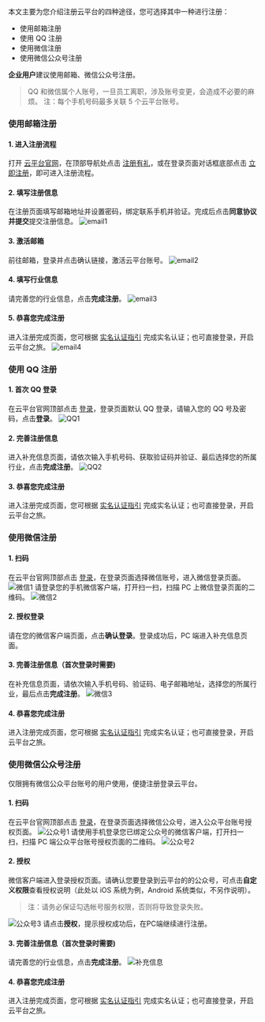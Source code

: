本文主要为您介绍注册云平台的四种途径，您可选择其中一种进行注册：
- 使用邮箱注册
- 使用 QQ 注册
- 使用微信注册
- 使用微信公众号注册

**企业用户**建议使用邮箱、微信公众号注册。
>QQ 和微信属个人账号，一旦员工离职，涉及账号变更，会造成不必要的麻烦。
>注：每个手机号码最多关联 5 个云平台账号。

### 使用邮箱注册
#### 1. 进入注册流程
打开 [云平台官网](http://tcecqpoc.fsphere.cn)，在顶部导航处点击 [注册有礼](http://tcecqpoc.fsphere.cn/register)，或在登录页面对话框底部点击 [立即注册](http://tcecqpoc.fsphere.cn/register)，即可进入注册流程。
#### 2. 填写注册信息
在注册页面填写邮箱地址并设置密码，绑定联系手机并验证。完成后点击**同意协议并提交**提交注册信息。
![email1](http://imgcache.tcecqpoc.fsphere.cn/image/mc.qcloudimg.com/static/img/b752562495c74cb01ab09d8d87bdd08a/image.png)
#### 3. 激活邮箱
前往邮箱，登录并点击确认链接，激活云平台账号。
![email2](http://imgcache.tcecqpoc.fsphere.cn/image/mc.qcloudimg.com/static/img/32d9ee22aaf7eaebbabb5e5f6833e8b6/image.png)
#### 4. 填写行业信息
请完善您的行业信息，点击**完成注册**。
![email3](https:http://imgcache.tcecqpoc.fsphere.cn/image/mc.qcloudimg.com/static/img/f1254c2c0c530ad9c0ac34f56c75a293/image.png)
#### 5. 恭喜您完成注册
进入注册完成页面，您可根据 [实名认证指引](http://tcecqpoc.fsphere.cn/document/product/378/3629) 完成实名认证；也可直接登录，开启云平台之旅。
![email4](http://imgcache.tcecqpoc.fsphere.cn/image/mc.qcloudimg.com/static/img/90daa6d8682eb556ee66935b902fa971/image.png)

### 使用 QQ 注册
#### 1. 首次 QQ 登录
在云平台官网顶部点击 [登录](http://tcecqpoc.fsphere.cn/login)，登录页面默认 QQ 登录，请输入您的 QQ 号及密码，点击**登录**。
![QQ1](http://imgcache.tcecqpoc.fsphere.cn/image/mc.qcloudimg.com/static/img/ea238210bbea4cede53e91ef0a4fdb54/image.png)
#### 2. 完善注册信息
进入补充信息页面，请依次输入手机号码、获取验证码并验证、最后选择您的所属行业，点击**完成注册**。
![QQ2](http://imgcache.tcecqpoc.fsphere.cn/image/mc.qcloudimg.com/static/img/967256a587d3f81d54553389bc18bc4b/image.png)
#### 3. 恭喜您完成注册
进入注册完成页面，您可根据 [实名认证指引](http://tcecqpoc.fsphere.cn/document/product/378/3629) 完成实名认证；也可直接登录，开启云平台之旅。

### 使用微信注册
#### 1. 扫码
在云平台官网顶部点击 [登录](http://tcecqpoc.fsphere.cn/login)，在登录页面选择微信账号，进入微信登录页面。
![微信1](http://imgcache.tcecqpoc.fsphere.cn/image/mc.qcloudimg.com/static/img/4c001e069524f916def28b7334f51353/image.png)
请登录您的手机微信客户端，打开扫一扫，扫描 PC 上微信登录页面的二维码。
![微信2](http://imgcache.tcecqpoc.fsphere.cn/image/mc.qcloudimg.com/static/img/8ef56ef0c602be7644a802928570025f/image.png)
#### 2. 授权登录
请在您的微信客户端页面，点击**确认登录**。登录成功后，PC 端进入补充信息页面。
#### 3. 完善注册信息（首次登录时需要) 
在补充信息页面，请依次输入手机号码、验证码、电子邮箱地址，选择您的所属行业，最后点击**完成注册**。
![微信3](http://imgcache.tcecqpoc.fsphere.cn/image/mc.qcloudimg.com/static/img/e2c05aba6bb9368ada797f5a1f2708d0/image.png)
#### 4. 恭喜您完成注册
进入注册完成页面，您可根据 [实名认证指引](http://tcecqpoc.fsphere.cn/document/product/378/3629) 完成实名认证；也可直接登录，开启云平台之旅。
 
### 使用微信公众号注册
仅限拥有微信公众平台账号的用户使用，便捷注册登录云平台。
#### 1. 扫码
在云平台官网顶部点击 [登录](http://tcecqpoc.fsphere.cn/login)，在登录页面选择微信公众号，进入公众平台账号授权页面。
![公众号1](http://imgcache.tcecqpoc.fsphere.cn/image/mc.qcloudimg.com/static/img/23279cc5ff852e4f3236bcb656658a8f/image.png)
请使用手机登录您已绑定公众号的微信客户端，打开扫一扫，扫描 PC 端公众平台账号授权页面的二维码。
![公众号2](http://imgcache.tcecqpoc.fsphere.cn/image/mc.qcloudimg.com/static/img/0df18476276bde204c376dfe830c4414/image.png)
#### 2. 授权
微信客户端进入登录授权页面。请确认您要登录到云平台的的公众号，可点击**自定义权限**查看授权说明（此处以 iOS 系统为例，Android 系统类似，不另作说明）。
>注：请务必保证勾选帐号服务权限，否则将导致登录失败。

![公众号3](http://imgcache.tcecqpoc.fsphere.cn/image/mc.qcloudimg.com/static/img/5dfb07544879049f3b557758181dc7ed/image.png)
请点击**授权**，提示授权成功后，在PC端继续进行注册。
#### 3. 完善注册信息（首次登录时需要) 
请完善您的行业信息，点击**完成注册**。
![补充信息](https:http://imgcache.tcecqpoc.fsphere.cn/image/mc.qcloudimg.com/static/img/f1254c2c0c530ad9c0ac34f56c75a293/image.png)
#### 4. 恭喜您完成注册
进入注册完成页面，您可根据 [实名认证指引](http://tcecqpoc.fsphere.cn/document/product/378/3629) 完成实名认证；也可直接登录，开启云平台之旅。

